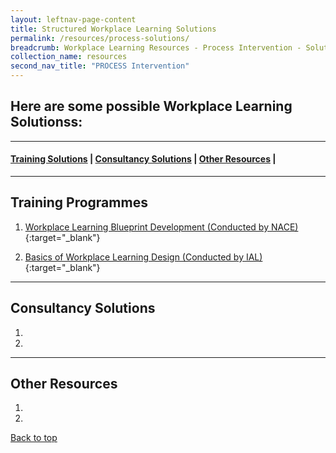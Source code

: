```yaml
---
layout: leftnav-page-content
title: Structured Workplace Learning Solutions 
permalink: /resources/process-solutions/
breadcrumb: Workplace Learning Resources - Process Intervention - Solutions
collection_name: resources
second_nav_title: "PROCESS Intervention"
---
```


## **Here are some possible Workplace Learning Solutionss:**

-------------------
#### [Training Solutions](#training) | [Consultancy Solutions](#consultancy) | [Other Resources](#others) | 
-------------------


<a name="training"></a>

## Training Programmes
1. [Workplace Learning Blueprint Development (Conducted by NACE)](https://www.nyp.edu.sg/lifelong-learning/national-centre-of-excellence-for-workplace-learning-nace/courses-training.html){:target="_blank"}

2. [Basics of Workplace Learning Design (Conducted by IAL)](https://www.ial.edu.sg/learn-at-ial/ial-programmes/other-continuing-and-professional-development/Basics-of-Workplace-Learning-Design.html){:target="_blank"}


-------------------


<a name="consultancy"></a>

## Consultancy Solutions
1.

2.


-------------------

<a name="others"></a>

## Other Resources
1. 

2.


[Back to top](#top)
